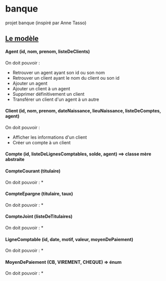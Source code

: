# banque
projet banque (inspiré par Anne Tasso)

## <u>Le modèle</u>
#### Agent (id, nom, prenom, listeDeClients)
On doit pouvoir :
* Retrouver un agent ayant son id ou son nom
* Retrouver un client ayant le nom du client ou son id
* Ajouter un agent
* Ajouter un client à un agent
* Supprimer définitivement un client
* Transférer un client d'un agent à un autre

#### Client (id, nom, prenom, dateNaissance, lieuNaissance, listeDeComptes, agent)
On doit pouvoir :
* Afficher les informations d'un client
* Créer un compte à un client

#### Compte (id, listeDeLignesComptables, solde, agent) ==> classe mère abstraite
#### CompteCourant (titulaire)
On doit pouvoir :
*
#### CompteEpargne (titulaire, taux)
On doit pouvoir :
*
#### CompteJoint (listeDeTitulaires)
On doit pouvoir :
*
#### LigneComptable (id, date, motif, valeur, moyenDePaiement)
On doit pouvoir :
*
#### MoyenDePaiement (CB, VIREMENT, CHEQUE) => énum
On doit pouvoir :
*

